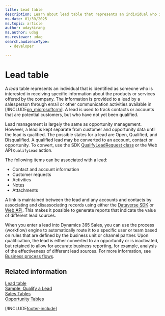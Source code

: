 ```yaml
---
title: Lead table
description: Learn about lead table that represents an individual who is interested in receiving specific information about products or services offered by the company.
ms.date: 01/30/2025
ms.topic: article
author: udaykirang
ms.author: udag
ms.reviewer: udag
search.audienceType: 
  - developer

---
```

# Lead table

A *lead* table represents an individual that is identified as someone who is interested in receiving specific information about the products or services offered by the company. The information is provided to a lead by a salesperson through email or other communication activities available in [!INCLUDE[pn_microsoftcrm](../../includes/pn-microsoftcrm.md)]. A lead is used to track contacts or accounts that are potential customers, but who have not yet been qualified.  
  
 Lead management is largely the same as opportunity management. However, a lead is kept separate from customer and opportunity data until the lead is qualified. The possible states for a lead are Open, Qualified, and Disqualified. A qualified lead may be converted to an account, contact or opportunity. To convert, use the SDK [QualifyLeadRequest class](xref:Microsoft.Crm.Sdk.Messages.QualifyLeadRequest) or the Web API `QualifyLead` action.  
  
 The following items can be associated with a lead:  
  
- Contact and account information  
- Customer requests  
- Activities  
- Notes  
- Attachments  
  
A link is maintained between the lead and any accounts and contacts by associating and disassociating records using either the [Dataverse SDK](/power-apps/developer/data-platform/org-service/entity-operations-associate-disassociate) or [Web API](/power-apps/developer/data-platform/webapi/associate-disassociate-entities-using-web-api). This makes it possible to generate reports that indicate the value of different lead sources.  
  
When you enter a lead into Dynamics 365 Sales, you can use the process (workflow) engine to automatically route it to a specific user or team based on rules that are defined by the business unit or channel partner. Upon qualification, the lead is either converted to an opportunity or is inactivated, but retained to allow for accurate business reporting, for example, analysis of the effectiveness of different lead sources. For more information, see [Business process flows](/power-automate/business-process-flows-overview).  
  
## Related information

 [Lead table](../../developer/reference/entities/lead.md)   
 [Sample: Qualify a Lead](sample-qualify-lead.md)   
 [Sales Tables](sales-entities-lead-opportunity-competitor-quote-order-invoice.md)   
 [Opportunity Tables](opportunity-entities.md)


[!INCLUDE[footer-include](../../includes/footer-banner.md)]
